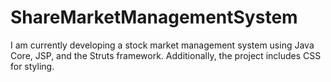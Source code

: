 # ShareMarketManagementSystem
I am currently developing a stock market management system using Java Core, JSP, and the Struts framework. Additionally, the project includes CSS for styling.
